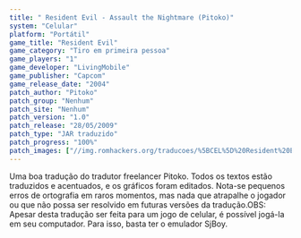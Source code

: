```yaml
---
title: " Resident Evil - Assault the Nightmare (Pitoko)"
system: "Celular"
platform: "Portátil"
game_title: "Resident Evil"
game_category: "Tiro em primeira pessoa"
game_players: "1"
game_developer: "LivingMobile"
game_publisher: "Capcom"
game_release_date: "2004"
patch_author: "Pitoko"
patch_group: "Nenhum"
patch_site: "Nenhum"
patch_version: "1.0"
patch_release: "28/05/2009"
patch_type: "JAR traduzido"
patch_progress: "100%"
patch_images: ["//img.romhackers.org/traducoes/%5BCEL%5D%20Resident%20Evil%20-%20Assault%20the%20Nightmare%20-%20Pitoko%20-%201.png","//img.romhackers.org/traducoes/%5BCEL%5D%20Resident%20Evil%20-%20Assault%20the%20Nightmare%20-%20Pitoko%20-%202.png","//img.romhackers.org/traducoes/%5BCEL%5D%20Resident%20Evil%20-%20Assault%20the%20Nightmare%20-%20Pitoko%20-%203.png"]
---
```

Uma boa tradução do tradutor freelancer Pitoko. Todos os textos estão traduzidos e acentuados, e os gráficos foram editados. Nota-se pequenos erros de ortografia em raros momentos, mas nada que atrapalhe o jogador ou que não possa ser resolvido em futuras versões da tradução.OBS: Apesar desta tradução ser feita para um jogo de celular, é possível jogá-la em seu computador. Para isso, basta ter o emulador SjBoy.